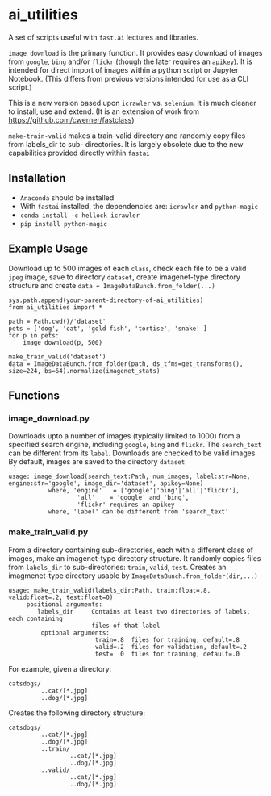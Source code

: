 # ai_utilities

A set of scripts useful with `fast.ai` lectures and libraries.

`image_download` is the primary function. It provides easy download of images from `google`, `bing` and/or `flickr` (though the later requires an `apikey`). It is intended for direct import of images within a python script or Jupyter Notebook. (This differs from previous versions intended for use as a CLI script.)

This is a new version based upon `icrawler` vs. `selenium`. It is much cleaner to install, use and extend. (It is an extension of work from https://github.com/cwerner/fastclass)

`make-train-valid` makes a train-valid directory and randomly copy files from labels_dir to sub-
directories. It is largely obsolete due to the new capabilities provided directly within `fastai`

## Installation
- `Anaconda` should be installed
- With `fastai` installed, the dependencies are: `icrawler` and `python-magic`
- `conda install -c hellock icrawler`
- `pip install python-magic`

## Example Usage
Download up to 500 images of each `class`, check each file to be a valid `jpeg` image, save to directory `dataset`, create imagenet-type directory structure and create `data = ImageDataBunch.from_folder(...)`
```
sys.path.append(your-parent-directory-of-ai_utilities)
from ai_utilities import *

path = Path.cwd()/'dataset'
pets = ['dog', 'cat', 'gold fish', 'tortise', 'snake' ]
for p in pets:
    image_download(p, 500)
    
make_train_valid('dataset')
data = ImageDataBunch.from_folder(path, ds_tfms=get_transforms(), size=224, bs=64).normalize(imagenet_stats)
```    

## Functions
### image_download.py
Downloads upto a number of images (typically limited to 1000) from a specified search engine, including `google`, `bing` and `flickr`. The `search_text` can be different from its `label`. Downloads are checked to be valid images. By default, images are saved to the directory `dataset`

```
usage: image_download(search_text:Path, num_images, label:str=None, engine:str='google', image_dir='dataset', apikey=None)
           where, 'engine'   = ['google'|'bing'|'all'|'flickr'],
                   'all'    = 'google' and 'bing',
                   'flickr' requires an apikey
           where, 'label' can be different from 'search_text'
```

### make_train_valid.py
From a directory containing sub-directories, each with a different class of images, make an imagenet-type directory structure.
It randomly copies files from `labels_dir` to sub-directories: `train`, `valid`, `test`. Creates an imagmenet-type directory usable by `ImageDataBunch.from_folder(dir,...)`

```
usage: make_train_valid(labels_dir:Path, train:float=.8, valid:float=.2, test:float=0)                           
     positional arguments:
        labels_dir     Contains at least two directories of labels, each containing
                       files of that label
         optional arguments:
                        train=.8  files for training, default=.8
                        valid=.2  files for validation, default=.2
                        test=  0  files for training, default=.0
```

For example, given a directory:
```
catsdogs/
         ..cat/[*.jpg]
         ..dog/[*.jpg]
```         

Creates the following directory structure:
```
catsdogs/
         ..cat/[*.jpg]
         ..dog/[*.jpg]
         ..train/
                 ..cat/[*.jpg]
                 ..dog/[*.jpg]
         ..valid/
                 ..cat/[*.jpg]
                 ..dog/[*.jpg]
``` 
